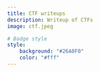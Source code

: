 ```yaml
---
title: CTF writeups
description: Writeup of CTFs
image: ctf.jpeg

# Badge style
style:
    background: "#26A0F0"
    color: "#fff"
---
```

